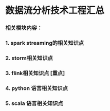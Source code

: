 # 数据流分析技术工程汇总

### 相关模块内容：
### 1. spark streaming的相关知识点
### 2. storm相关知识点
### 3. flink相关知识点 [重点]
### 4. python 语言相关知识点
### 5. scala 语言相关知识点